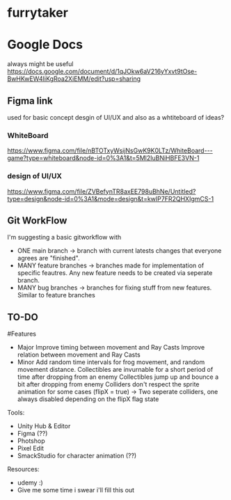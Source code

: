 # furrytaker

# Google Docs
always might be useful
https://docs.google.com/document/d/1qJOkw6aV216yYxvt9tOse-BwHKwEW4IiKgRoa2XiEMM/edit?usp=sharing

## Figma link
used for basic concept desgin of UI/UX 
and also as a whtiteboard of ideas? 
### WhiteBoard
https://www.figma.com/file/nBTOTxyWsijNsGwK9K0LTz/WhiteBoard---game?type=whiteboard&node-id=0%3A1&t=5Ml2IuBNiHBFE3VN-1
### design of UI/UX 
https://www.figma.com/file/ZVBefynTR8axEE798uBhNe/Untitled?type=design&node-id=0%3A1&mode=design&t=kwIP7FR2QHXIgmCS-1

## Git WorkFlow
I'm suggesting a basic gitworkflow with
- ONE main branch -> branch with current latests changes that everyone agrees are "finished".
- MANY feature branches -> branches made for implementation of specific feautres. Any new feature needs to be created via seperate branch.
- MANY bug branches -> branches for fixing stuff from new features. Similar to feature branches

## TO-DO
#Features
- Major
Improve timing between movement and Ray Casts
Improve relation between movement and Ray Casts 
- Minor
Add random time intervals for frog movement, and random movement distance.
Collectibles are invurnable for a short period of time after dropping from an enemy
Collectibles jump up and bounce a bit after dropping from enemy
Colliders don't respect the sprite animation for some cases (flipX = true) -> Two seperate colliders, one always disabled depending on the flipX flag state


Tools:
- Unity Hub & Editor
- Figma (??)
- Photshop
- Pixel Edit
- SmackStudio for character animation (??)

Resources:
- udemy :)
- Give me some time i swear i'll fill this out
